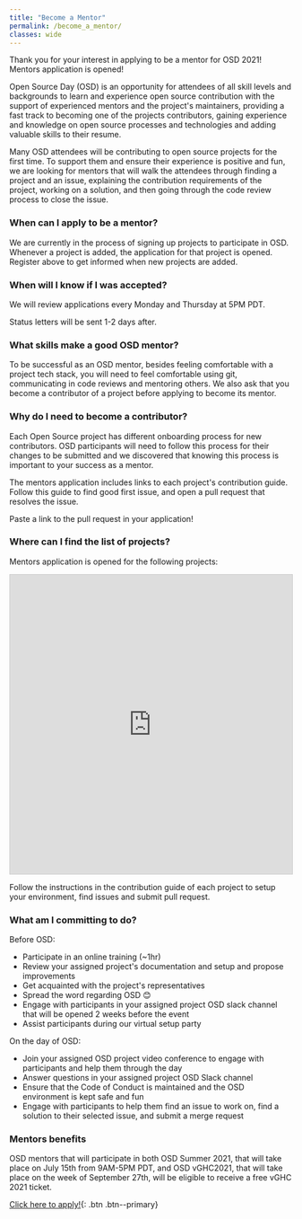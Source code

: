 ```yaml
---
title: "Become a Mentor"
permalink: /become_a_mentor/
classes: wide
---
```


Thank you for your interest in applying to be a mentor for OSD 2021! Mentors application
is opened!

Open Source Day (OSD) is an opportunity for attendees of all skill levels and backgrounds to 
learn and experience open source contribution with the support of experienced mentors and 
the project's maintainers, providing a fast track to becoming one of the projects contributors, 
gaining experience and knowledge on open source processes and technologies and adding valuable 
skills to their resume. 

Many OSD attendees will be contributing to open source projects for the first time. 
To support them and ensure their experience is positive and fun, we are looking for 
mentors that will walk the attendees through finding a project and an issue, explaining 
the contribution requirements of the project, working on a solution, and then going through 
the code review process to close the issue.

### When can I apply to be a mentor? 
We are currently in the process of signing up projects to participate in OSD. Whenever a 
project is added, the application for that project is opened. Register above to get 
informed when new projects are added.

### When will I know if I was accepted? 
We will review applications every Monday and Thursday at 5PM PDT. 

Status letters will be sent 1-2 days after.

### What skills make a good OSD mentor?
To be successful as an OSD mentor, besides feeling comfortable with a project tech stack, 
you will need to feel comfortable using git, communicating in code reviews and mentoring 
others. We also ask that you become a contributor of a project before applying to become 
its mentor. 

### Why do I need to become a contributor?
Each Open Source project has different onboarding process for new contributors. OSD 
participants will need to follow this process for their changes to be submitted and we
discovered that knowing this process is important to your success as a mentor.

The mentors application includes links to each project's contribution guide. 
Follow this guide to find good first issue, and open a pull request that resolves the issue.

Paste a link to the pull request in your application!

### Where can I find the list of projects?

Mentors application is opened for the following projects:

<iframe class="airtable-embed" src="https://airtable.com/embed/shrpbjtqjLPQYmyqv?backgroundColor=orange&viewControls=on" frameborder="0" onmousewheel="" width="100%" height="533" style="background: transparent; border: 1px solid #ccc;"></iframe>

Follow the instructions in the contribution guide of each project to setup your environment, find issues and submit pull request.

### What am I committing to do?
Before OSD:
* Participate in an online training (~1hr)
* Review your assigned project's documentation and setup and propose improvements
* Get acquainted with the project's representatives
* Spread the word regarding OSD 😊 
* Engage with participants in your assigned project OSD slack channel that will be 
opened 2 weeks before the event
* Assist participants during our virtual setup party

On the day of OSD:
* Join your assigned OSD project video conference to engage with participants and help them through the day
* Answer questions in your assigned project OSD Slack channel
* Ensure that the Code of Conduct is maintained and the OSD environment is kept safe and fun
* Engage with participants to help them find an issue to work on, find a solution to their selected issue, and submit a merge request

### Mentors benefits
OSD mentors that will participate in both OSD Summer 2021, that will take place on July 15th from 9AM-5PM PDT, 
and OSD vGHC2021, that will take place on the week of September 27th, will be eligible to receive a free vGHC 2021 ticket.

[Click here to apply!](https://airtable.com/shrREw8EXQfmSA4Uu){: .btn .btn--primary}
